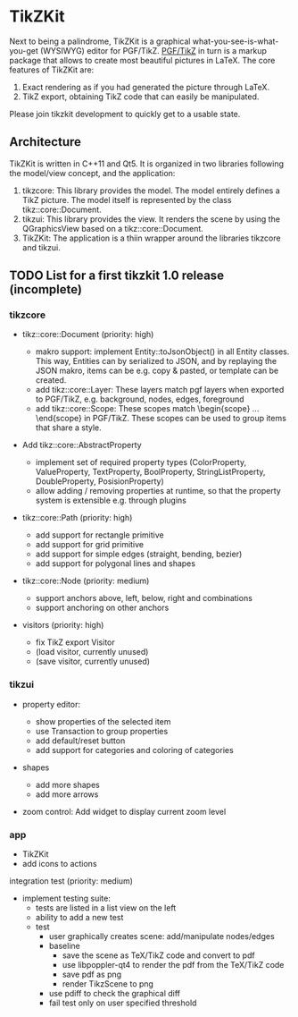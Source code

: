 # TikZKit

Next to being a palindrome, TikZKit is a graphical what-you-see-is-what-you-get
(WYSIWYG) editor for PGF/TikZ. [PGF/TikZ](http://www.texample.net/tikz/examples/all/)
in turn is a markup package that allows to create most beautiful pictures in LaTeX.
The core features of TikZKit are:
1. Exact rendering as if you had generated the picture through LaTeX.
2. TikZ export, obtaining TikZ code that can easily be manipulated.

Please join tikzkit development to quickly get to a usable state.

## Architecture

TikZKit is written in C++11 and Qt5.
It is organized in two libraries following the model/view concept, and the application:
1. tikzcore: This library provides the model. The model entirely defines a TikZ
   picture. The model itself is represented by the class tikz::core::Document.
2. tikzui: This library provides the view. It renders the scene by using the
   QGraphicsView based on a tikz::core::Document.
3. TikZKit: The application is a thiin wrapper around the libraries tikzcore and
   tikzui.

## TODO List for a first tikzkit 1.0 release (incomplete)

### tikzcore
- tikz::core::Document (priority: high)
  - makro support: implement Entity::toJsonObject() in all Entity classes. This
    way, Entities can by serialized to JSON, and by replaying the JSON makro,
    items can be e.g. copy & pasted, or template can be created.
  - add tikz::core::Layer: These layers match pgf layers when exported to PGF/TikZ, e.g.
    background, nodes, edges, foreground
  - add tikz::core::Scope: These scopes match \begin{scope} ... \end{scope} in
    PGF/TikZ. These scopes can be used to group items that share a style.

- Add tikz::core::AbstractProperty
  - implement set of required property types (ColorProperty, ValueProperty,
    TextProperty, BoolProperty, StringListProperty, DoubleProperty, PosisionProperty)
  - allow adding / removing properties at runtime, so that the property system
    is extensible e.g. through plugins

- tikz::core::Path (priority: high)
  - add support for rectangle primitive
  - add support for grid primitive
  - add support for simple edges (straight, bending, bezier)
  - add support for polygonal lines and shapes

- tikz::core::Node (priority: medium)
  - support anchors above, left, below, right and combinations
  - support anchoring on other anchors

- visitors (priority: high)
  - fix TikZ export Visitor
  - (load visitor, currently unused)
  - (save visitor, currently unused)

### tikzui

- property editor:
  - show properties of the selected item
  - use Transaction to group properties
  - add default/reset button
  - add support for categories and coloring of categories

- shapes
  - add more shapes
  - add more arrows

- zoom control: Add widget to display current zoom level

### app
- TikZKit
- add icons to actions

integration test (priority: medium)
- implement testing suite:
  - tests are listed in a list view on the left
  - ability to add a new test
  - test
    - user graphically creates scene: add/manipulate nodes/edges
    - baseline
      - save the scene as TeX/TikZ code and convert to pdf
      - use libpoppler-qt4 to render the pdf from the TeX/TikZ code
      - save pdf as png
      - render TikzScene to png
    - use pdiff to check the graphical diff
    - fail test only on user specified threshold

<!--- kate: space-indent on; indent-width 2; -->